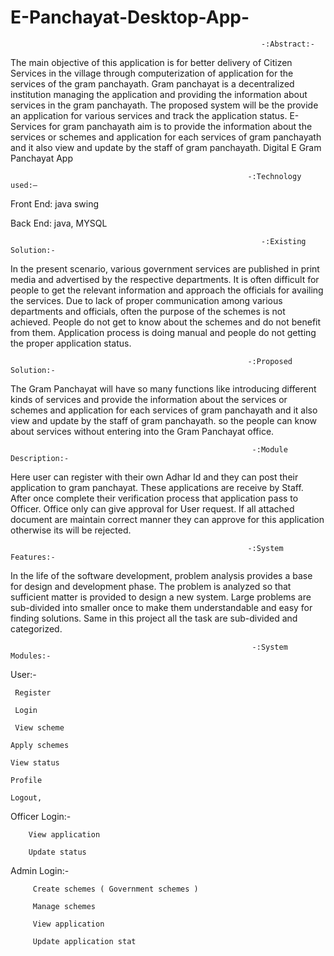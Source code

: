 # E-Panchayat-Desktop-App-
                                                            -:Abstract:-
The main objective of this application is for better delivery of Citizen Services in the village through computerization of application for the services of the gram panchayath. Gram panchayat is a decentralized institution managing the application and providing the information about services in the gram panchayath. The proposed system will be the provide an application for various services and track the application status. E-Services for gram panchayath aim is to provide the information about the services or schemes and application for each services of gram panchayath and it also view and update by the staff of gram panchayath. Digital E Gram Panchayat App
                                                         
                                                         -:Technology used:–


Front End: java swing

Back End: java, MYSQL
                                                            
                                                            -:Existing Solution:-
In the present scenario, various government services are published in print media and advertised by the respective departments. It is often difficult for people to get the relevant information and approach the officials for availing the services. Due to lack of proper communication among various departments and officials, often the purpose of the schemes is not achieved. People do not get to know about the schemes and do not benefit from them. Application process is doing manual and people do not getting the proper application status.

                                                         -:Proposed Solution:-
The Gram Panchayat will have so many functions like introducing different kinds of services and provide the information about the services or schemes and application for each services of gram panchayath and it also view and update by the staff of gram panchayath. so the people can know about services without entering into the Gram Panchayat office.

                                                          -:Module Description:-
Here user can register with their own Adhar Id and they can post their application to gram panchayat. These applications are receive by Staff. After once complete their verification process that application pass to Officer. Office only can give approval for User request. If all attached document are maintain correct manner they can approve for this application otherwise its will be rejected.

                                                         -:System Features:-
In the life of the software development, problem analysis provides a base for design and development phase. The problem is analyzed so that sufficient matter is provided to design a new system. Large problems are sub-divided into smaller once to make them understandable and easy for finding solutions. Same in this project all the task are sub-divided and categorized.

                                                          -:System Modules:-

  User:-

     Register

     Login

     View scheme

    Apply schemes

    View status

    Profile

    Logout,

 
 
 Officer Login:-

        View application

        Update status


  Admin Login:-
         
         Create schemes ( Government schemes )
         
         Manage schemes
         
         View application
         
         Update application stat
